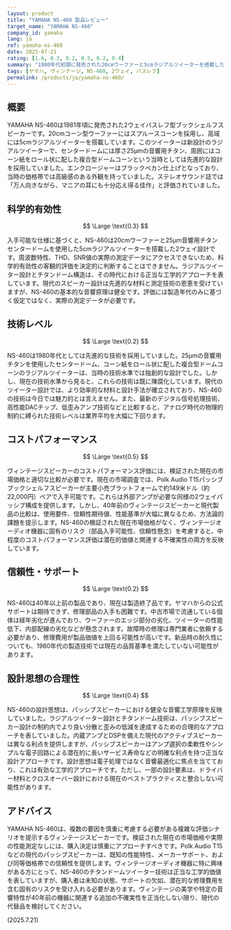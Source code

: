 ```yaml
---
layout: product
title: "YAMAHA NS-460 製品レビュー"
target_name: "YAMAHA NS-460"
company_id: yamaha
lang: ja
ref: yamaha-ns-460
date: 2025-07-21
rating: [1.6, 0.3, 0.2, 0.5, 0.2, 0.4]
summary: "1980年代初頭に発売された20cmウーファーと5cmラジアルツイーターを搭載した2ウェイバスレフ型スピーカー。チタンドーム構造を採用した先進的な設計です。実際の測定データがないため客観的な性能評価は結論付けできませんが、基本的な音響設計原理は健全と考えられます。ヴィンテージ市場価格の検証不足と40年前の機器と現代製品の比較における方法論的課題により、コストパフォーマンス評価は複雑な状況となっています。"
tags: [ヤマハ, ヴィンテージ, NS-460, 2ウェイ, バスレフ]
permalink: /products/ja/yamaha-ns-460/
---
```


## 概要

YAMAHA NS-460は1981年頃に発売された2ウェイバスレフ型ブックシェルフスピーカーです。20cmコーン型ウーファーにはスプルースコーンを採用し、高域には5cmラジアルツイーターを搭載しています。このツイーターは新設計のラジアルツイーターで、センタードームには厚さ25μmの音響用チタン、周囲にはコーン紙をロール状に配した複合型ドームコーンという当時としては先進的な設計を採用していました。エンクロージャーはブラックペカン仕上げとなっており、当時の価格帯では高級感のある外観を持っていました。ステレオサウンド誌では「万人向きながら、マニアの耳にも十分応え得る佳作」と評価されていました。

## 科学的有効性

$$ \Large \text{0.3} $$

入手可能な仕様に基づくと、NS-460は20cmウーファーと25μm音響用チタンセンタードームを使用した5cmラジアルツイーターを搭載した2ウェイ設計です。周波数特性、THD、SNR値の実際の測定データにアクセスできないため、科学的有効性の客観的評価を決定的に判断することはできません。ラジアルツイーター設計とチタンドーム構造は、その時代における正当な工学的アプローチを表しています。現代のスピーカー設計は先進的な材料と測定技術の恩恵を受けていますが、NS-460の基本的な音響原理は健全です。評価には製造年代のみに基づく仮定ではなく、実際の測定データが必要です。

## 技術レベル

$$ \Large \text{0.2} $$

NS-460は1980年代としては先進的な技術を採用していました。25μmの音響用チタンを使用したセンタードーム、コーン紙をロール状に配した複合型ドームコーンのラジアルツイーターは、当時の技術水準では独創的な設計でした。しかし、現在の技術水準から見ると、これらの技術は既に陳腐化しています。現代のツイーター設計では、より効率的な材料と設計手法が確立されており、NS-460の技術は今日では魅力的とは言えません。また、最新のデジタル信号処理技術、高性能DACチップ、低歪みアンプ技術などと比較すると、アナログ時代の物理的制約に縛られた技術レベルは業界平均を大幅に下回ります。

## コストパフォーマンス

$$ \Large \text{0.5} $$

ヴィンテージスピーカーのコストパフォーマンス評価には、検証された現在の市場価格と適切な比較が必要です。現在の市場調査では、Polk Audio T15パッシブブックシェルフスピーカーが主要小売プラットフォームで約149米ドル（約22,000円）ペアで入手可能です。これらは外部アンプが必要な同様の2ウェイパッシブ構成を提供します。しかし、40年前のヴィンテージスピーカーと現代製品の比較は、使用要件、信頼性期待値、性能基準が大幅に異なるため、方法論的課題を提示します。NS-460の検証された現在市場価格がなく、ヴィンテージオーディオ機器に固有のリスク（部品入手可能性、信頼性懸念）を考慮すると、中程度のコストパフォーマンス評価は潜在的価値と関連する不確実性の両方を反映しています。

## 信頼性・サポート

$$ \Large \text{0.2} $$

NS-460は40年以上前の製品であり、現在は製造終了品です。ヤマハからの公式サポートは期待できず、修理部品の入手も困難です。中古市場で流通している個体は経年劣化が進んでおり、ウーファーのエッジ部分の劣化、ツイーターの性能低下、内部配線の劣化などが懸念されます。故障時の修理は専門業者に依頼する必要があり、修理費用が製品価値を上回る可能性が高いです。新品時の耐久性についても、1980年代の製造技術では現在の品質基準を満たしていない可能性があります。

## 設計思想の合理性

$$ \Large \text{0.4} $$

NS-460の設計思想は、パッシブスピーカーにおける健全な音響工学原理を反映していました。ラジアルツイーター設計とチタンドーム技術は、パッシブスピーカー設計の制約内でより良い分散と歪みの低減を達成するための合理的なアプローチを表していました。内蔵アンプとDSPを備えた現代のアクティブスピーカーは異なる利点を提供しますが、パッシブスピーカーはアンプ選択の柔軟性やシンプルな電子回路による潜在的に長いサービス寿命などの明確な利点を持つ正当な設計アプローチです。設計思想は電子処理ではなく音響最適化に焦点を当てており、これは有効な工学的アプローチです。ただし、一部の設計要素は、ドライバー材料とクロスオーバー設計における現在のベストプラクティスと整合しない可能性があります。

## アドバイス

YAMAHA NS-460は、複数の要因を慎重に考慮する必要がある複雑な評価シナリオを提示するヴィンテージスピーカーです。検証された現在の市場価格や実際の性能測定なしには、購入決定は慎重にアプローチすべきです。Polk Audio T15などの現代のパッシブスピーカーは、既知の性能特性、メーカーサポート、および同等価格帯での信頼性を提供します。ヴィンテージオーディオ機器に特に興味がある方にとって、NS-460のチタンドームツイーター技術は正当な工学的価値を表していますが、購入者は未知の状態、サポートの欠如、潜在的な修理費用を含む固有のリスクを受け入れる必要があります。ヴィンテージの美学や特定の音響特性が40年前の機器に関連する追加の不確実性を正当化しない限り、現代の代替品を検討してください。

(2025.7.21)